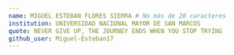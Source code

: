 ```yaml
---
name: MIGUEL ESTEBAN FLORES SIERRA # No más de 28 caracteres
institution: UNIVERSIDAD NACIONAL MAYOR DE SAN MARCOS
quote: NEVER GIVE UP, THE JOURNEY ENDS WHEN YOU STOP TRYING
github_user: Miguel-Esteban17
---
```

